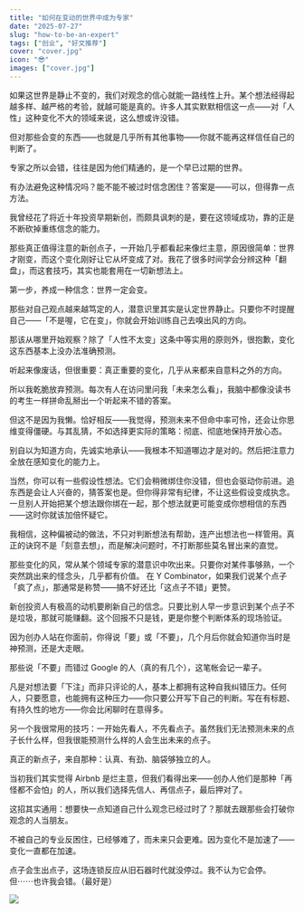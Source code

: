 ```yaml
---
title: "如何在变动的世界中成为专家"
date: "2025-07-27"
slug: "how-to-be-an-expert"
tags: ["创业", "好文推荐"]
cover: "cover.jpg"
icon: "😎"
images: ["cover.jpg"]
---
```

如果这世界是静止不变的，我们对观念的信心就能一路线性上升。某个想法经得起越多样、越严格的考验，就越可能是真的。许多人其实默默相信这一点——对「人性」这种变化不大的领域来说，这么想或许没错。



但对那些会变的东西——也就是几乎所有其他事物——你就不能再这样信任自己的判断了。



专家之所以会错，往往是因为他们精通的，是一个早已过期的世界。



有办法避免这种情况吗？能不能不被过时信念困住？答案是——可以，但得靠一点方法。



我曾经花了将近十年投资早期新创，而颇具讽刺的是，要在这领域成功，靠的正是不断砍掉重练信念的能力。



那些真正值得注意的新创点子，一开始几乎都看起来像烂主意，原因很简单：世界才刚变，而这个变化刚好让它从坏变成了对。我花了很多时间学会分辨这种「翻盘」，而这套技巧，其实也能套用在一切新想法上。



第一步，养成一种信念：世界一定会变。



那些对自己观点越来越笃定的人，潜意识里其实是认定世界静止。只要你不时提醒自己——「不是喔，它在变」，你就会开始训练自己去嗅出风的方向。



那该从哪里开始观察？除了「人性不太变」这条中等实用的原则外，很抱歉，变化这东西基本上没办法准确预测。



听起来像废话，但很重要：真正重要的变化，几乎从来都来自意料之外的方向。



所以我乾脆放弃预测。每次有人在访问里问我「未来怎么看」，我脑中都像没读书的考生一样拼命乱掰出一个听起来不错的答案。



但这不是因为我懒。恰好相反——我觉得，预测未来不但命中率可怜，还会让你思维变得僵硬。与其乱猜，不如选择更实际的策略：彻底、彻底地保持开放心态。



别自以为知道方向，先诚实地承认——我根本不知道哪边才是对的。然后把注意力全放在感知变化的能力上。



当然，你可以有一些假设性想法。它们会稍微绑住你没错，但也会驱动你前进。追东西是会让人兴奋的，猜答案也是。但你得非常有纪律，不让这些假设变成执念。
一旦别人开始把某个想法跟你绑在一起，那个想法就更可能变成你想相信的东西——这时你就该加倍怀疑它。



我相信，这种偏被动的做法，不只对判断想法有帮助，连产出想法也一样管用。真正的诀窍不是「刻意去想」，而是解决问题时，不打断那些莫名冒出来的直觉。



那些变化的风，常从某个领域专家的潜意识中吹出来。只要你对某件事够熟，一个突然跳出来的怪念头，几乎都有价值。
在 Y Combinator，如果我们说某个点子「疯了点」，那通常是称赞——搞不好还比「这点子不错」更赞。



新创投资人有极高的动机要刷新自己的信念。只要比别人早一步意识到某个点子不是垃圾，那就可能赚翻。这个回报不只是钱，更是你整个判断体系的现场验证。



因为创办人站在你面前，你得说「要」或「不要」，几个月后你就会知道你当时是神预测，还是大走眼。



那些说「不要」而错过 Google 的人（真的有几个），这笔帐会记一辈子。



凡是对想法要「下注」而非只评论的人，基本上都拥有这种自我纠错压力。任何人，只要愿意，也能拥有这种压力——你只要公开写下自己的判断。写在有标题、有持久性的地方——你会比闲聊时在意得多。



另一个我很常用的技巧：一开始先看人，不先看点子。虽然我们无法预测未来的点子长什么样，但我很能预测什么样的人会生出未来的点子。



真正的新点子，来自那种：认真、有劲、脑袋够独立的人。



当初我们其实觉得 Airbnb 是烂主意，但我们看得出来——创办人他们是那种「再怪都不会怕」的人，所以我们选择先信人、再信点子，最后押对了。



这招其实通用：想要快一点知道自己什么观念已经过时了？那就去跟那些会打破你观念的人当朋友。



不被自己的专业反困住，已经够难了，而未来只会更难。因为变化不是加速了——变化一直都在加速。



点子会生出点子，这场连锁反应从旧石器时代就没停过。我不认为它会停。
但⋯⋯也许我会错。（最好是）




![](https://prod-files-secure.s3.us-west-2.amazonaws.com/112d0858-5090-4d34-a606-b75eb8d65fd2/46476355-9cf3-4e99-9b7a-3531bc426380/1000202064.png?X-Amz-Algorithm=AWS4-HMAC-SHA256&X-Amz-Content-Sha256=UNSIGNED-PAYLOAD&X-Amz-Credential=ASIAZI2LB466U5VNICCG%2F20251011%2Fus-west-2%2Fs3%2Faws4_request&X-Amz-Date=20251011T114337Z&X-Amz-Expires=3600&X-Amz-Security-Token=IQoJb3JpZ2luX2VjEGYaCXVzLXdlc3QtMiJIMEYCIQDm5AoEbVmSY2p%2BLBCyuMRkagf1HjQn0A%2BRhiGnYvGyFwIhANVbtb2pOXmyjOePlPFU%2Fkp0o4urALOj3lAycaHH5riIKogECP%2F%2F%2F%2F%2F%2F%2F%2F%2F%2F%2FwEQABoMNjM3NDIzMTgzODA1IgwXR1yJXG8jf%2B3cjHwq3APmDdK06aYExddu1A05MGYFWWoCYsYGCXhE8UYrbkUsWmy8zYFLEOU%2FpFzrKTAB2vA%2FLlZFc4veUBSWNbro72vAmUGn%2FNQTCFBDfadyxUMGmPytcbrBXiqUshVYzAm%2FRHE%2F9b%2F4KcMq2fzhxa1U8huCNZ9mIHgrsDSuD3KteAzwu5yr%2FQJZt%2FJtqfKmjocbJG1mqwP9VXL6YY5NpDFb7cfx9xWEp9Ft2ytEX40F0f5EGKa%2BoohysYOkvdC2NBrqSFwlT8%2Bo6cXVtLyup700MYBH5JabOjr62%2Bn8R1TbbvujE1DJjIkA4GiOWhXkyk85dzP6EOE4ArOXy8k0TGvUTfmvaw1W4Jt3dAQMRkyMR27j9e5Pl6HjwPRPc69hhBmry4KouCheaU35Xm7xBXUpSoLLj%2F%2BOGVAqbQTGeEsjcjGFq50M7a6lZ5MshP%2FiErtoZgLzf4FUOmWTs36mob6gVoVoX1l05GM0%2F2FEe4HsUKeZliapFgq7Yv4iPV8rbz5LNHIdWh7Y9Ix7DLK7X6PQzWKki%2FOpb0ZoMyQ744rHFXitzF0n4wb%2FQf7J%2FG5lA996lZBHlfMI1r%2BQxXGm0hBwhK3tsIwY2RrXvXC97jj%2FXup3fD42OHyeGKnUqZOk8zD74qfHBjqkAfjTYRcl6T8eWlu9RdcqFjmoWa2yNrrrrTn1s9l3pafj0kZOYuCjaqJV9stwgx%2B%2FtFEUMO7KgkEvQuJN0RrA0aKOEoDi7i%2BjPbH8HHYt7mRND4q9BJ0TeLu0rRqCh38SgodaBp5%2BWp88SOWWFgB2%2BOpkCdCAiBH%2FI9mwaEYwVgEAFN46u%2BkCyHOiJAev6xHUuS2Ktcpn6nsLfT4eG89afQesjf%2BO&X-Amz-Signature=dbd4b3c3c154faa7cc9cf202823584020e0849992a95bd8242fa0c6f0a67fb88&X-Amz-SignedHeaders=host&x-amz-checksum-mode=ENABLED&x-id=GetObject)

